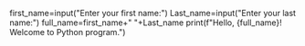 first_name=input("Enter your first name:")
Last_name=input("Enter your last name:")
full_name=first_name+" "+Last_name
print(f"Hello, {full_name}! Welcome to Python program.")
